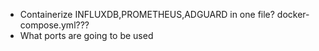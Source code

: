 *  Containerize INFLUXDB,PROMETHEUS,ADGUARD in one file? docker-compose.yml???
*  What ports are going to be used
